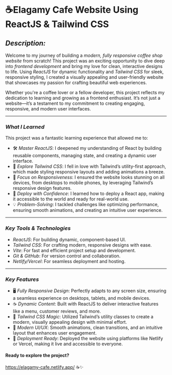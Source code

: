 
 # ☕Elagamy Cafe Website Using ReactJS & Tailwind CSS 

## *Description:*  
Welcome to my journey of building a *modern, fully responsive coffee shop website* from scratch! This project was an exciting opportunity to dive deep into *frontend development* and bring my love for clean, interactive designs to life. Using *ReactJS* for dynamic functionality and *Tailwind CSS* for sleek, responsive styling, I created a visually appealing and user-friendly website that showcases my passion for crafting beautiful web experiences.  

Whether you're a coffee lover or a fellow developer, this project reflects my dedication to learning and growing as a frontend enthusiast. It’s not just a website—it’s a testament to my commitment to creating engaging, responsive, and modern user interfaces.  

----

### *What I Learned*  
This project was a fantastic learning experience that allowed me to:  
- 🛠 *Master ReactJS*: I deepened my understanding of React by building reusable components, managing state, and creating a dynamic user interface.  
- 🎨 *Explore Tailwind CSS*: I fell in love with Tailwind’s utility-first approach, which made styling responsive layouts and adding animations a breeze.  
- 📱 *Focus on Responsiveness*: I ensured the website looks stunning on all devices, from desktops to mobile phones, by leveraging Tailwind’s responsive design features.  
- 🚀 *Deploy with Confidence*: I learned how to deploy a React app, making it accessible to the world and ready for real-world use.  
- 💡 *Problem-Solving*: I tackled challenges like optimizing performance, ensuring smooth animations, and creating an intuitive user experience.  

----

### *Key Tools & Technologies*  
- *ReactJS*: For building dynamic, component-based UI.  
- *Tailwind CSS*: For crafting modern, responsive designs with ease.  
- *Vite*: For fast and efficient project setup and development.  
- *Git & GitHub*: For version control and collaboration.  
- *Netlify/Vercel*: For seamless deployment and hosting.
    
----

### *Key Features*  
- 🖥 *Fully Responsive Design*: Perfectly adapts to any screen size, ensuring a seamless experience on desktops, tablets, and mobile devices.  
- ☕ *Dynamic Content*: Built with ReactJS to deliver interactive features like a menu, customer reviews, and more.  
- 🎨 *Tailwind CSS Magic*: Utilized Tailwind’s utility classes to create a modern, visually appealing design with minimal effort.  
- 📱 *Modern UI/UX*: Smooth animations, clean transitions, and an intuitive layout that enhances user engagement.  
- 🚀 *Deployment Ready*: Deployed the website using platforms like Netlify or Vercel, making it live and accessible to everyone.

#### Ready to explore the project?
https://elagamy-cafe.netlify.app/ ☕✨


